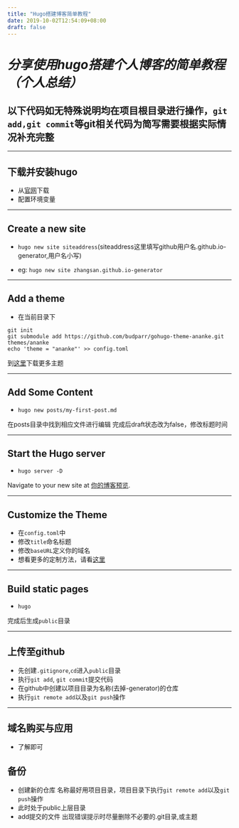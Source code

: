 ```yaml
---
title: "Hugo搭建博客简单教程"
date: 2019-10-02T12:54:09+08:00
draft: false
---
```


# ***分享使用hugo搭建个人博客的简单教程（个人总结）***

## 以下代码如无特殊说明均在项目根目录进行操作，`git add,git commit`等git相关代码为简写需要根据实际情况补充完整
*****
## 下载并安装hugo
* 从[官网](https://gohugo.io/getting-started/installing)下载
* 配置环境变量
*****
## Create a new site
* `hugo new site siteaddress`(siteaddress这里填写github用户名.github.io-generator,用户名小写)

* eg: `hugo new site zhangsan.github.io-generator`
*****
## Add a theme
* 在当前目录下
 ```
git init
git submodule add https://github.com/budparr/gohugo-theme-ananke.git themes/ananke
echo 'theme = "ananke"' >> config.toml
```

到[这里](https://themes.gohugo.io/)下载更多主题
*****
## Add Some Content
* `hugo new posts/my-first-post.md`

在posts目录中找到相应文件进行编辑 完成后draft状态改为false，修改标题时间
*****
## Start the Hugo server
* `hugo server -D`

Navigate to your new site at [你的博客预览](http://localhost:1313/).
*****
## Customize the Theme
* 在`config.toml`中
* 修改`title`命名标题
* 修改`baseURL`定义你的域名
* 想看更多的定制方法，请看[这里](https://gohugo.io/themes/customizing/)
*****
## Build static pages
* `hugo`

完成后生成`public`目录
*****
## 上传至github
* 先创建`.gitignore`,`cd`进入`public`目录
*  执行`git add`, `git commit`提交代码
* 在github中创建以项目目录为名称(去掉-generator)的仓库
* 执行`git remote add`以及`git push`操作
*****
## 域名购买与应用
* 了解即可
## 备份
* 创建新的仓库 名称最好用项目目录，项目目录下执行`git remote add`以及`git push`操作
* 此时处于public上层目录
* add提交的文件 出现错误提示时尽量删除不必要的.git目录,或主题